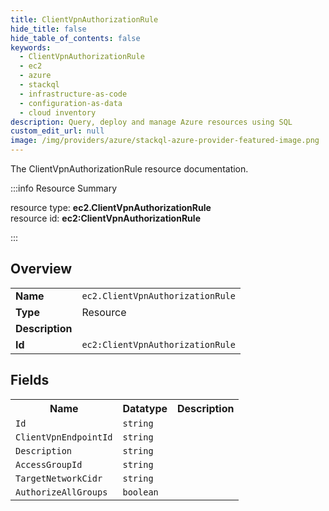 ```yaml
---
title: ClientVpnAuthorizationRule
hide_title: false
hide_table_of_contents: false
keywords:
  - ClientVpnAuthorizationRule
  - ec2
  - azure
  - stackql
  - infrastructure-as-code
  - configuration-as-data
  - cloud inventory
description: Query, deploy and manage Azure resources using SQL
custom_edit_url: null
image: /img/providers/azure/stackql-azure-provider-featured-image.png
---
```

The ClientVpnAuthorizationRule resource documentation.

:::info Resource Summary

<div class="row">
<div class="providerDocColumn">
<span>resource type:&nbsp;<b>ec2.ClientVpnAuthorizationRule</b></span><br />
<span>resource id:&nbsp;<b>ec2:ClientVpnAuthorizationRule</b></span><br />
</div>
</div>

:::

## Overview
<table><tbody>
<tr><td><b>Name</b></td><td><code>ec2.ClientVpnAuthorizationRule</code></td></tr>
<tr><td><b>Type</b></td><td>Resource</td></tr>
<tr><td><b>Description</b></td><td></td></tr>
<tr><td><b>Id</b></td><td><code>ec2:ClientVpnAuthorizationRule</code></td></tr>
</tbody></table>

## Fields
<table><tbody>
<tr><th>Name</th><th>Datatype</th><th>Description</th></tr>
<tr><td><code>Id</code></td><td><code>string</code></td><td></td></tr><tr><td><code>ClientVpnEndpointId</code></td><td><code>string</code></td><td></td></tr><tr><td><code>Description</code></td><td><code>string</code></td><td></td></tr><tr><td><code>AccessGroupId</code></td><td><code>string</code></td><td></td></tr><tr><td><code>TargetNetworkCidr</code></td><td><code>string</code></td><td></td></tr><tr><td><code>AuthorizeAllGroups</code></td><td><code>boolean</code></td><td></td></tr>
</tbody></table>